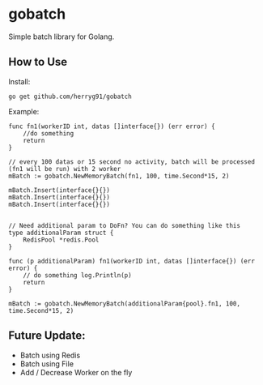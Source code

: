 # gobatch

Simple batch library for Golang.

## How to Use

Install:

```
go get github.com/herryg91/gobatch
```

Example:

```
func fn1(workerID int, datas []interface{}) (err error) {
    //do something
    return
}

// every 100 datas or 15 second no activity, batch will be processed (fn1 will be run) with 2 worker
mBatch := gobatch.NewMemoryBatch(fn1, 100, time.Second*15, 2)

mBatch.Insert(interface{}{})
mBatch.Insert(interface{}{})
mBatch.Insert(interface{}{})


// Need additional param to DoFn? You can do something like this
type additionalParam struct {
	RedisPool *redis.Pool
}

func (p additionalParam) fn1(workerID int, datas []interface{}) (err error) {
	// do something log.Println(p)
	return
}

mBatch := gobatch.NewMemoryBatch(additionalParam{pool}.fn1, 100, time.Second*15, 2)

```

## Future Update:
- Batch using Redis
- Batch using File
- Add / Decrease Worker on the fly
